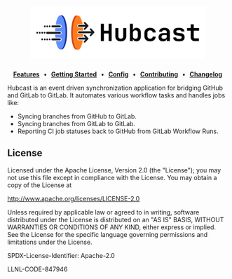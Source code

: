 <div align="center">
<h1>
<img src="logo/logo.svg" width="400" alt="Hubcast logo"/>
<br clear="all">
</h1>

**[Features] &nbsp; • &nbsp; [Getting Started] &nbsp; • &nbsp; [Config] &nbsp; • &nbsp; [Contributing] &nbsp; • &nbsp; [Changelog]**

[Features]: #features
[Getting Started]: /docs/getting-started.md
[Config]: /docs/getting-started.md
[Contributing]: /docs/CONTRIBUTING.md
[Changelog]: https://github.com/LLNL/hubcast/releases

</div>

Hubcast is an event driven synchronization application for bridging GitHub and GitLab to GitLab. It automates various workflow tasks and handles jobs like:

- Syncing branches from GitHub to GitLab.
- Syncing branches from GitLab to GitLab.
- Reporting CI job statuses back to GitHub from GitLab Workflow Runs.


## License

Licensed under the Apache License, Version 2.0 (the "License");
you may not use this file except in compliance with the License.
You may obtain a copy of the License at

http://www.apache.org/licenses/LICENSE-2.0

Unless required by applicable law or agreed to in writing, software
distributed under the License is distributed on an "AS IS" BASIS,
WITHOUT WARRANTIES OR CONDITIONS OF ANY KIND, either express or implied.
See the License for the specific language governing permissions and
limitations under the License.

SPDX-License-Identifier: Apache-2.0

LLNL-CODE-847946
